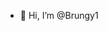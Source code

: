 - 👋 Hi, I’m @Brungy1

<!---
Brungy1/Brungy1 is a ✨ special ✨ repository because its `README.md` (this file) appears on your GitHub profile.
You can click the Preview link to take a look at your changes.
--->
